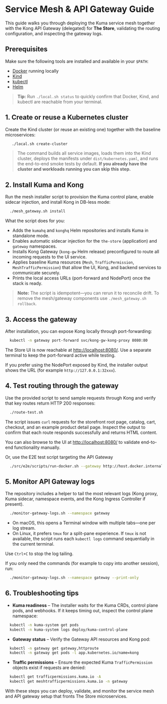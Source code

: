 # Service Mesh & API Gateway Guide

This guide walks you through deploying the Kuma service mesh together with the Kong API Gateway (delegated) for **The Store**, validating the routing configuration, and inspecting the gateway logs.

## Prerequisites

Make sure the following tools are installed and available in your `$PATH`:

- [Docker](https://docs.docker.com/get-docker/) running locally
- [Kind](https://kind.sigs.k8s.io/docs/user/quick-start/#installation)
- [kubectl](https://kubernetes.io/docs/tasks/tools/install-kubectl/)
- [Helm](https://helm.sh/docs/intro/install/)

> **Tip:** Run `./local.sh status` to quickly confirm that Docker, Kind, and kubectl are reachable from your terminal.

## 1. Create or reuse a Kubernetes cluster

Create the Kind cluster (or reuse an existing one) together with the baseline microservices:

```bash
   ./local.sh create-cluster
```

> The command builds all service images, loads them into the Kind cluster, deploys the manifests under `dist/kubernetes.yaml`, and runs the end-to-end smoke tests by default. 
> **If you already have the cluster and workloads running you can skip this step.**

## 2. Install Kuma and Kong

Run the mesh installer script to provision the Kuma control plane, enable sidecar injection, and install Kong in DB-less mode:

```bash
  ./mesh_gateway.sh install
```

What the script does for you:

- Adds the `kumahq` and `konghq` Helm repositories and installs Kuma in standalone mode.
- Enables automatic sidecar injection for the `the-store` (application) and `gateway` namespaces.
- Installs Kong Gateway (`kong-gw` Helm release) preconfigured to route all incoming requests to the UI service.
- Applies baseline Kuma resources (`Mesh`, `TrafficPermission`, `MeshTrafficPermission`) that allow the UI, Kong, and backend services to communicate securely.
- Prints the local access URLs (port-forward and NodePort) once the stack is ready.

> **Note:** The script is idempotent—you can rerun it to reconcile drift. To remove the mesh/gateway components use `./mesh_gateway.sh rollback`.

## 3. Access the gateway

After installation, you can expose Kong locally through port-forwarding:

```bash
  kubectl -n gateway port-forward svc/kong-gw-kong-proxy 8080:80
```

The Store UI is now reachable at <http://localhost:8080/>. Use a separate terminal to keep the port-forward active while testing.

If you prefer using the NodePort exposed by Kind, the installer output shows the URL (for example `http://127.0.0.1:32xxx`).

## 4. Test routing through the gateway

Use the provided script to send sample requests through Kong and verify that key routes return HTTP 200 responses:

```bash
  ./route-test.sh
```

The script issues `curl` requests for the storefront root page, catalog, cart, checkout, and an example product detail page. Inspect the output to confirm that each route responds successfully and returns HTML content.

You can also browse to the UI at <http://localhost:8080/> to validate end-to-end functionality manually.

Or, use the E2E test script targeting the API Gateway

```bash
  ./src/e2e/scripts/run-docker.sh --gateway http://host.docker.internal:8080
```

## 5. Monitor API Gateway logs

The repository includes a helper to tail the most relevant logs (Kong proxy, Kuma sidecar, namespace events, and the Kong Ingress Controller if present).

```bash
  ./monitor-gateway-logs.sh --namespace gateway
```

- On macOS, this opens a Terminal window with multiple tabs—one per log stream.
- On Linux, it prefers `tmux` for a split-pane experience. If `tmux` is not available, the script runs each `kubectl logs` command sequentially in the current terminal.

Use `Ctrl+C` to stop the log tailing.

If you only need the commands (for example to copy into another session), run:

```bash
  ./monitor-gateway-logs.sh --namespace gateway --print-only
```

## 6. Troubleshooting tips

- **Kuma readiness** – The installer waits for the Kuma CRDs, control plane pods, and webhooks. If it keeps timing out, inspect the control plane namespace:
```bash
  kubectl -n kuma-system get pods
  kubectl -n kuma-system logs deploy/kuma-control-plane
```
- **Gateway status** – Verify the Gateway API resources and Kong pod:
```bash
  kubectl -n gateway get gateway,httproute
  kubectl -n gateway get pods -l app.kubernetes.io/name=kong
```
- **Traffic permissions** – Ensure the expected Kuma `TrafficPermission` objects exist if requests are denied:
```bash
  kubectl get trafficpermissions.kuma.io -A
  kubectl get meshtrafficpermissions.kuma.io -n gateway
```

With these steps you can deploy, validate, and monitor the service mesh and API gateway setup that fronts The Store microservices.
